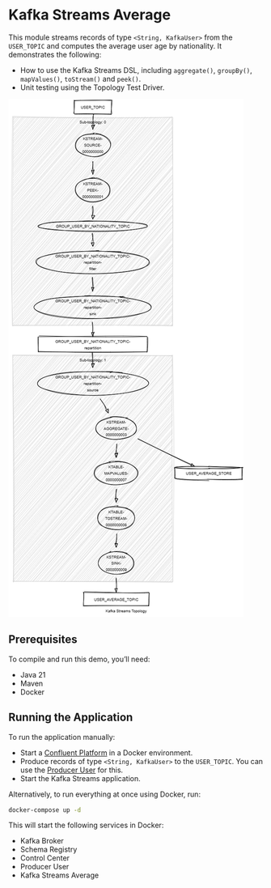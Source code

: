# Kafka Streams Average

This module streams records of type `<String, KafkaUser>` from the `USER_TOPIC` and computes the average user age by nationality.
It demonstrates the following:

- How to use the Kafka Streams DSL, including `aggregate()`, `groupBy()`, `mapValues()`, `toStream()` and `peek()`.
- Unit testing using the Topology Test Driver.

![topology.png](topology.png)

## Prerequisites

To compile and run this demo, you’ll need:

- Java 21
- Maven
- Docker

## Running the Application

To run the application manually:

- Start a [Confluent Platform](https://docs.confluent.io/platform/current/quickstart/ce-docker-quickstart.html#step-1-download-and-start-cp) in a Docker environment.
- Produce records of type `<String, KafkaUser>` to the `USER_TOPIC`. You can use the [Producer User](../specific-producers/kafka-streams-producer-user) for this.
- Start the Kafka Streams application.

Alternatively, to run everything at once using Docker, run:

```bash
docker-compose up -d
```

This will start the following services in Docker:

- Kafka Broker
- Schema Registry
- Control Center
- Producer User
- Kafka Streams Average
